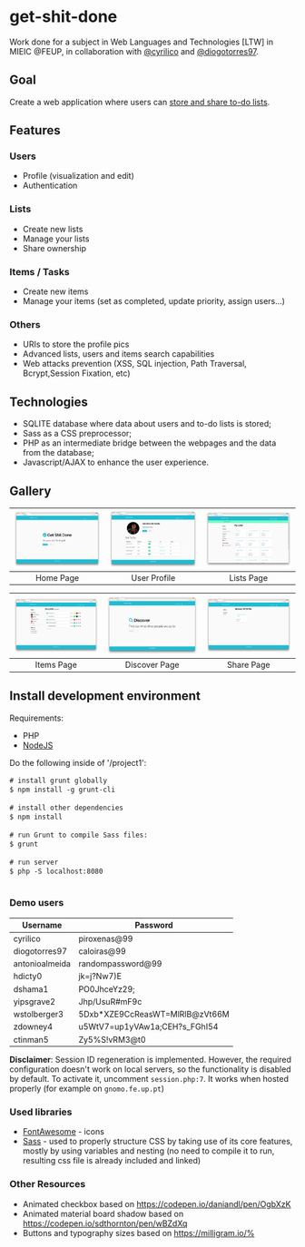 # get-shit-done 

Work done for a subject in Web Languages and Technologies [LTW] in MIEIC @FEUP, in collaboration with [@cyrilico](https://github.com/cyrilico) and [@diogotorres97](https://github.com/diogotorres97).
 
## Goal
Create a web application where users can [store and share to-do lists](https://web.fe.up.pt/~arestivo/page/courses/2017/ltw/project/).  

## Features
### Users
 * Profile (visualization and edit)
 * Authentication
 
### Lists
 * Create new lists
 * Manage your lists
 * Share ownership
 
### Items / Tasks
 * Create new items
 * Manage your items (set as completed, update priority, assign users...)
 
### Others
 * URIs to store the profile pics
 * Advanced lists, users and items search capabilities
 * Web attacks prevention (XSS, SQL injection, Path Traversal, Bcrypt,Session Fixation, etc)

## Technologies
* SQLITE database where data about users and to-do lists is stored;
* Sass as a CSS preprocessor;
* PHP as an intermediate bridge between the webpages and the data from the database;
* Javascript/AJAX to enhance the user experience.

## Gallery

| [<img src="/res/mainPage.png" width="256" heigth="256">](/res/mainPage.png)                                                                   | [<img src="/res/profilePage.png" width="256" heigth="256">](/res/profilePage.png)                                                             | [<img src="/res/listsPage.png" width="256" heigth="256">](/res/listsPage.png) |
|:---:|:---:|:---:|
| Home Page | User Profile | Lists Page |

| [<img src="/res/itemPage.png" width="256" heigth="12">](/res/itemPage.png)                                                        | [<img src="/res/discoverPage.png" width="256" heigth="256">](/res/discoverPage.png)                                               | [<img src="/res/sharePage.png" width="256" heigth="256">](/res/sharePage.png) |
|:---:|:---:|:---:|
| Items Page | Discover Page | Share Page |

## Install development environment
Requirements:
* PHP
* [NodeJS](https://nodejs.org/en/)

Do the following inside of '/project1':

```shell
# install grunt globally
$ npm install -g grunt-cli
    
# install other dependencies
$ npm install

# run Grunt to compile Sass files:
$ grunt

# run server
$ php -S localhost:8080
    
```

### Demo users


Username | Password
 --- | --- 
cyrilico | piroxenas@99
diogotorres97 | caloiras@99
antonioalmeida | randompassword@99
hdicty0 | jk=j?Nw7)E
dshama1 | PO0JhceYz29;
yipsgrave2 | Jhp/UsuR#mF9c
wstolberger3 | 5Dxb*XZE9CcReasWT=MlRlB@zVt66M
zdowney4 | u5WtV7=up1yVAw1a;CEH?s_FGhI54
ctinman5 | Zy5%S!vRM3@t0


__Disclaimer__: Session ID regeneration is implemented. However, the required configuration doesn't work on local servers, so the functionality is disabled by default. To activate it, uncomment `session.php:7`. It works when hosted properly (for example on `gnomo.fe.up.pt`)

### Used libraries
- [FontAwesome](fontawesome.com) - icons
- [Sass](http://sass-lang.com/) - used to properly structure CSS by taking use of its core features, mostly by using variables and nesting (no need to compile it to run, resulting css file is already included and linked)

### Other Resources
- Animated checkbox based on https://codepen.io/daniandl/pen/OgbXzK
- Animated material board shadow based on https://codepen.io/sdthornton/pen/wBZdXq
- Buttons and typography sizes based on https://milligram.io/%
